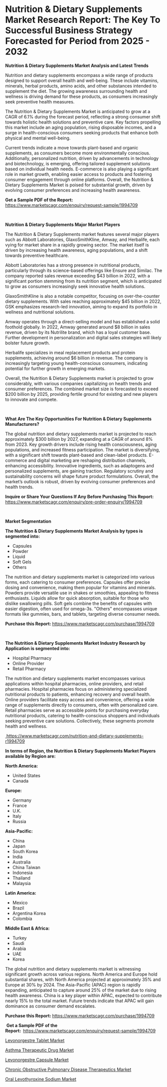 <p><h1>Nutrition & Dietary Supplements Market Research Report: The Key To Successful Business Strategy Forecasted for Period from 2025 - 2032</h1></p><p><strong>Nutrition & Dietary Supplements Market Analysis and Latest Trends</strong></p>
<p><p>Nutrition and dietary supplements encompass a wide range of products designed to support overall health and well-being. These include vitamins, minerals, herbal products, amino acids, and other substances intended to supplement the diet. The growing awareness surrounding health and wellness is driving demand for these products, as consumers increasingly seek preventive health measures.</p><p>The Nutrition & Dietary Supplements Market is anticipated to grow at a CAGR of 6.1% during the forecast period, reflecting a strong consumer shift towards holistic health solutions and preventive care. Key factors propelling this market include an aging population, rising disposable incomes, and a surge in health-conscious consumers seeking products that enhance both physical and mental well-being.</p><p>Current trends indicate a move towards plant-based and organic supplements, as consumers become more environmentally conscious. Additionally, personalized nutrition, driven by advancements in technology and biotechnology, is emerging, offering tailored supplement solutions based on individual health needs. E-commerce is also playing a significant role in market growth, enabling easier access to products and fostering consumer engagement through online platforms. Overall, the Nutrition & Dietary Supplements Market is poised for substantial growth, driven by evolving consumer preferences and increasing health awareness.</p></p>
<p><strong>Get a Sample PDF of the Report:&nbsp;</strong> <a href="https://www.marketscagr.com/enquiry/request-sample/1994709?utm_campaign=2106&utm_medium=2&utm_source=Github&utm_content=ia&utm_term=09032025&utm_id=nutrition-dietary-supplements">https://www.marketscagr.com/enquiry/request-sample/1994709</a></p>
<p>&nbsp;</p>
<p><strong>Nutrition & Dietary Supplements Major Market Players</strong></p>
<p><p>The Nutrition & Dietary Supplements market features several major players such as Abbott Laboratories, GlaxoSmithKline, Amway, and Herbalife, each vying for market share in a rapidly growing sector. The market itself is driven by increasing health awareness, aging populations, and a shift towards preventive healthcare.</p><p>Abbott Laboratories has a strong presence in nutritional products, particularly through its science-based offerings like Ensure and Similac. The company reported sales revenue exceeding $43 billion in 2022, with a significant portion stemming from its nutrition segment, which is anticipated to grow as consumers increasingly seek innovative health solutions.</p><p>GlaxoSmithKline is also a notable competitor, focusing on over-the-counter dietary supplements. With sales reaching approximately $45 billion in 2022, GSK emphasizes research-led innovation, aiming to expand its portfolio in wellness and nutritional solutions.</p><p>Amway operates through a direct-selling model and has established a solid foothold globally. In 2022, Amway generated around $8 billion in sales revenue, driven by its Nutrilite brand, which has a loyal customer base. Further development in personalization and digital sales strategies will likely bolster future growth.</p><p>Herbalife specializes in meal replacement products and protein supplements, achieving around $6 billion in revenue. The company is increasingly targeting young health-conscious consumers, indicating potential for further growth in emerging markets.</p><p>Overall, the Nutrition & Dietary Supplements market is projected to grow considerably, with various companies capitalizing on health trends and consumer preferences. The combined market size is forecasted to exceed $200 billion by 2025, providing fertile ground for existing and new players to innovate and compete.</p></p>
<p>&nbsp;</p>
<p><strong>What Are The Key Opportunities For Nutrition & Dietary Supplements Manufacturers?</strong></p>
<p><p>The global nutrition and dietary supplements market is projected to reach approximately $300 billion by 2027, expanding at a CAGR of around 8% from 2023. Key growth drivers include rising health consciousness, aging populations, and increased fitness participation. The market is diversifying, with a significant shift towards plant-based and clean-label products. E-commerce and digital marketing are reshaping distribution channels, enhancing accessibility. Innovative ingredients, such as adaptogens and personalized supplements, are gaining traction. Regulatory scrutiny and sustainability concerns will shape future product formulations. Overall, the market’s outlook is robust, driven by evolving consumer preferences and health trends.</p></p>
<p><strong>Inquire or Share Your Questions If Any Before Purchasing This Report:</strong> <a href="https://www.marketscagr.com/enquiry/pre-order-enquiry/1994709?utm_campaign=2106&utm_medium=2&utm_source=Github&utm_content=ia&utm_term=09032025&utm_id=nutrition-dietary-supplements">https://www.marketscagr.com/enquiry/pre-order-enquiry/1994709</a></p>
<p>&nbsp;</p>
<p><strong>Market Segmentation</strong></p>
<p><strong>The Nutrition & Dietary Supplements Market Analysis by types is segmented into:</strong></p>
<p><ul><li>Capsules</li><li>Powder</li><li>Liquid</li><li>Soft Gels</li><li>Others</li></ul></p>
<p><p>The nutrition and dietary supplements market is categorized into various forms, each catering to consumer preferences. Capsules offer precise dosing and convenience, making them popular for vitamins and minerals. Powders provide versatile use in shakes or smoothies, appealing to fitness enthusiasts. Liquids allow for quick absorption, suitable for those who dislike swallowing pills. Soft gels combine the benefits of capsules with easier digestion, often used for omega-3s. "Others" encompasses unique formats like gummies, bars, and tablets, targeting diverse consumer needs.</p></p>
<p><strong>Purchase this Report:&nbsp;</strong><a href="https://www.marketscagr.com/purchase/1994709?utm_campaign=2106&utm_medium=2&utm_source=Github&utm_content=ia&utm_term=09032025&utm_id=nutrition-dietary-supplements">https://www.marketscagr.com/purchase/1994709</a></p>
<p>&nbsp;</p>
<p><strong>The Nutrition & Dietary Supplements Market Industry Research by Application is segmented into:</strong></p>
<p><ul><li>Hospital Pharmacy</li><li>Online Provider</li><li>Retail Pharmacy</li></ul></p>
<p><p>The nutrition and dietary supplements market encompasses various applications within hospital pharmacies, online providers, and retail pharmacies. Hospital pharmacies focus on administering specialized nutritional products to patients, enhancing recovery and overall health. Online providers facilitate easy access and convenience, offering a wide range of supplements directly to consumers, often with personalized care. Retail pharmacies serve as accessible points for purchasing everyday nutritional products, catering to health-conscious shoppers and individuals seeking preventive care solutions. Collectively, these segments promote health and wellness.</p></p>
<p><a href="https://www.marketscagr.com/nutrition-and-dietary-supplements-r1994709?utm_campaign=2106&utm_medium=2&utm_source=Github&utm_content=ia&utm_term=09032025&utm_id=nutrition-dietary-supplements">&nbsp;https://www.marketscagr.com/nutrition-and-dietary-supplements-r1994709</a></p>
<p><strong>In terms of Region, the Nutrition & Dietary Supplements Market Players available by Region are:</strong></p>
<p>
    <p> <strong> North America: </strong>
        <ul>
            <li>United States</li>
            <li>Canada</li>
        </ul>
        </p> 
    <p> <strong> Europe: </strong>
        <ul>
            <li>Germany</li>
            <li>France</li>
            <li>U.K.</li>
            <li>Italy</li>
            <li>Russia</li>
        </ul>
        </p> 
    <p> <strong> Asia-Pacific: </strong>
        <ul>
            <li>China</li>
            <li>Japan</li>
            <li>South Korea</li>
            <li>India</li>
            <li>Australia</li>
            <li>China Taiwan</li>
            <li>Indonesia</li>
            <li>Thailand</li>
            <li>Malaysia</li>
        </ul>
        </p> 
    <p> <strong> Latin America: </strong>
        <ul>
            <li>Mexico</li>
            <li>Brazil</li>
            <li>Argentina Korea</li>
            <li>Colombia</li>
        </ul>
        </p> 
    <p> <strong> Middle East & Africa: </strong>
        <ul>
            <li>Turkey</li>
            <li>Saudi</li>
            <li>Arabia</li>
            <li>UAE</li>
            <li>Korea</li>
        </ul>
    </p>
    </p>
<p><p>The global nutrition and dietary supplements market is witnessing significant growth across various regions. North America and Europe hold substantial shares, with North America projected at approximately 35% and Europe at 30% by 2024. The Asia-Pacific (APAC) region is rapidly expanding, anticipated to capture around 25% of the market due to rising health awareness. China is a key player within APAC, expected to contribute nearly 15% to the total market. Future trends indicate that APAC will gain dominance as consumer demand escalates.</p></p>
<p><strong>Purchase this Report: </strong><a href="https://www.marketscagr.com/purchase/1994709?utm_campaign=2106&utm_medium=2&utm_source=Github&utm_content=ia&utm_term=09032025&utm_id=nutrition-dietary-supplements">https://www.marketscagr.com/purchase/1994709</a></p>
<p>&nbsp;<strong>Get a Sample PDF of the Report:&nbsp;&nbsp;</strong><a href="https://www.marketscagr.com/enquiry/request-sample/1994709?utm_campaign=2106&utm_medium=2&utm_source=Github&utm_content=ia&utm_term=09032025&utm_id=nutrition-dietary-supplements">https://www.marketscagr.com/enquiry/request-sample/1994709</a></p>
<p><strong></strong></p>
<p><p><a href="https://github.com/cevzarvargem/Market-Research-Report-List-1/blob/main/levonorgestre-tablet-market.md?utm_campaign=2106&utm_medium=2&utm_source=Github&utm_content=ia&utm_term=09032025&utm_id=nutrition-dietary-supplements">Levonorgestre Tablet Market</a></p><p><a href="https://github.com/burnicndole/Market-Research-Report-List-1/blob/main/asthma-therapeutic-drug-market.md?utm_campaign=2106&utm_medium=2&utm_source=Github&utm_content=ia&utm_term=09032025&utm_id=nutrition-dietary-supplements">Asthma Therapeutic Drug Market</a></p><p><a href="https://github.com/navodfetiya/Market-Research-Report-List-1/blob/main/levonorgestre-capsule-market.md?utm_campaign=2106&utm_medium=2&utm_source=Github&utm_content=ia&utm_term=09032025&utm_id=nutrition-dietary-supplements">Levonorgestre Capsule Market</a></p><p><a href="https://github.com/rutupueyed/Market-Research-Report-List-1/blob/main/chronic-obstructive-pulmonary-disease-therapeutics-market.md?utm_campaign=2106&utm_medium=2&utm_source=Github&utm_content=ia&utm_term=09032025&utm_id=nutrition-dietary-supplements">Chronic Obstructive Pulmonary Disease Therapeutics Market</a></p><p><a href="https://github.com/doganaqev/Market-Research-Report-List-1/blob/main/oral-levothyroxine-sodium-market.md?utm_campaign=2106&utm_medium=2&utm_source=Github&utm_content=ia&utm_term=09032025&utm_id=nutrition-dietary-supplements">Oral Levothyroxine Sodium Market</a></p></p>